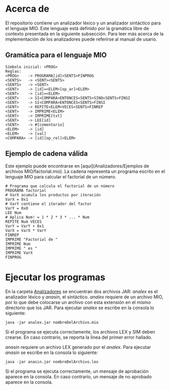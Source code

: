 # Acerca de
El repositorio contiene un analizador léxico y un analizador sintáctico para el lenguaje MIO. Este lenguaje está definido por la gramática libre de contexto presentada en la siguiente subsección. Para leer más acerca de la implementación de los analizadores puede referirse al manual de usario.

## Gramática para el lenguaje MIO
```
Símbolo inicial: <PROG>
Reglas:
<PROG>    -> PROGRAMA[id]<SENTS>FINPROG
<SENTS>   -> <SENT><SENTS>
<SENTS>   -> <SENT>
<SENT>    -> [id]=<ELEM>[op_ar]<ELEM>
<SENT>    -> [id]=<ELEM>
<SENT>    -> SI<COMPARA>ENTONCES<SENTS>SINO<SENTS>FINSI
<SENT>    -> SI<COMPARA>ENTONCES<SENTS>FINSI
<SENT>    -> REPITE<ELEM>VECES<SENTS>FINREP
<SENT>    -> IMPRIME<ELEM>
<SENT>    -> IMPRIME[txt]
<SENT>    -> LEE[id]
<SENT>    -> #[comentario]
<ELEM>    -> [id]
<ELEM>    -> [val]
<COMPARA> -> [id][op_rel]<ELEM>
```

## Ejemplo de cadena válida
Este ejemplo puede encontrarse en [aquí](Analizadores/Ejemplos de archivos MIO/factorial.mio). La cadena representa un programa escrito en el lenguaje MIO para calcular el factorial de un número.
```
# Programa que calcula el factorial de un número
PROGRAMA factorial
# VarX acumula los productos por iteración
VarX = 0x1
# VarY contiene el iterador del factor
VarY = 0x0
LEE Num
# Aplica Num! = 1 * 2 * 3 * ... * Num
REPITE Num VECES
VarY = VarY + 0x1
VarX = VarX * VarY
FINREP
IMPRIME "Factorial de "
IMPRIME Num
IMPRIME " es "
IMPRIME VarX
FINPROG 
```

# Ejecutar los programas
En la carpeta [Analizadores](Analizadores) se encuentran dos archivos JAR: _analex_ es el analizador léxico y _anasin_, el sintáctico. _analex_ requiere de un archivo MIO, por lo que debe colocarse un archivo con esta extensión en el mismo directorio que los JAR. Para ejecutar _analex_ se escribe en la consola lo siguiente:

`java -jar analex.jar nombreDelArchivo.mio`

Si el programa se ejecuta correctamente, los archivos LEX y SIM deben crearse. En caso contrario, se reporta la línea del primer error hallado. 

_anasin_ requiere un archivo LEX generado por el _analex_. Para ejecutar _anasin_ se escribe en la consola lo siguiente: 

`java -jar anasin.jar nombreDelArchivo.lex`

Si el programa se ejecuta correctamente, un mensaje de aprobación aparece en la consola. En caso contrario, un mensaje de no aprobado aparece en la consola.
